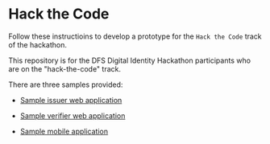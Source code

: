 # Hack the Code
Follow these instructioins to develop a prototype for the ```Hack the Code``` track of the hackathon.

This repository is for the DFS Digital Identity Hackathon participants who are on the "hack-the-code" track.

There are three samples provided:

* [Sample issuer web application](issuer/README.md)

* [Sample verifier web application](verifier/README.md)

* [Sample mobile application](mobile/README.md)
